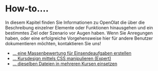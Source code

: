 # How-to....

In diesem Kapitel finden Sie Informationen zu OpenOlat die über die
Beschreibung einzelner Elemente oder Funktionen hinausgehen und ein bestimmtes
Ziel oder Szenario vor Augen haben. Wenn Sie Anregungen haben, oder eine
erfolgreiche Vorgehensweise hier für andere Benutzer dokumentieren möchten,
kontaktieren Sie uns!

  * [... eine Massenbewertung für Einsendeaufgaben erstellen](create_a_bulk_assessment_for_submission_tasks.de.md)
  * [... Kursdesign mittels CSS manipulieren (Expert)](viewpage.action%EF%B9%96pageId=108593626.html)
  * [... dieselben Dateien in mehreren Kursen einsetzen](../display/OO161DE/+dieselben+Dateien+in+mehreren+Kursen+einsetzen.html)
